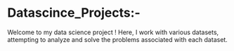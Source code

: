 # Datascince_Projects:-

Welcome to my data science project ! Here, I work with various datasets, attempting to analyze and solve the problems associated with each dataset.
